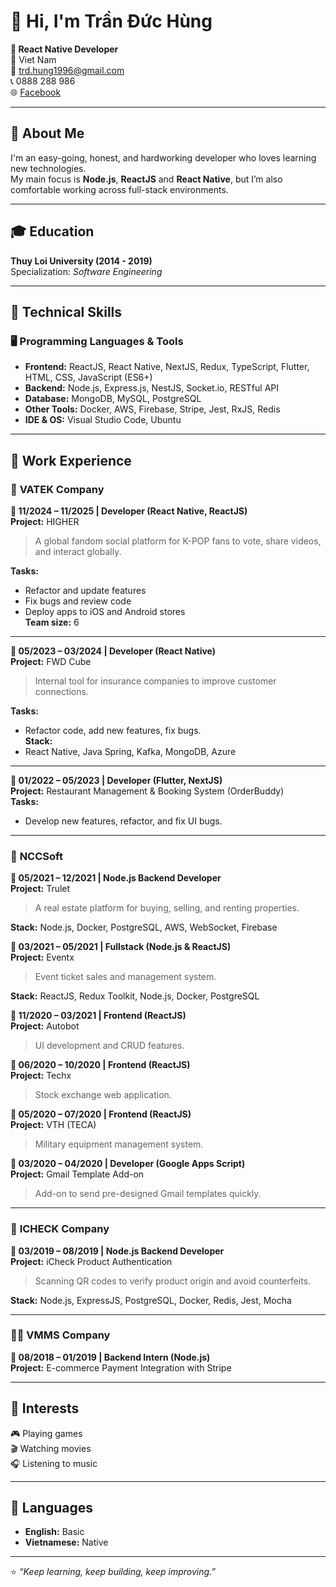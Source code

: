 # 👋 Hi, I'm Trần Đức Hùng  

**💼 React Native Developer**  
📍 Viet Nam  
📧 [trd.hung1996@gmail.com](mailto:trd.hung1996@gmail.com)  
📞 0888 288 986  
🌐 [Facebook](https://www.facebook.com/trd.hung1996)

---

## 🧠 About Me  
I'm an easy-going, honest, and hardworking developer who loves learning new technologies.  
My main focus is **Node.js**, **ReactJS** and **React Native**, but I’m also comfortable working across full-stack environments.

---

## 🎓 Education  
**Thuy Loi University (2014 - 2019)**  
Specialization: *Software Engineering*

---

## 🧰 Technical Skills  

### 🖥️ Programming Languages & Tools  
- **Frontend:** ReactJS, React Native, NextJS, Redux, TypeScript, Flutter, HTML, CSS, JavaScript (ES6+)  
- **Backend:** Node.js, Express.js, NestJS, Socket.io, RESTful API  
- **Database:** MongoDB, MySQL, PostgreSQL  
- **Other Tools:** Docker, AWS, Firebase, Stripe, Jest, RxJS, Redis  
- **IDE & OS:** Visual Studio Code, Ubuntu  

---

## 💼 Work Experience  

### 🏢 **VATEK Company**
**📆 11/2024 – 11/2025 | Developer (React Native, ReactJS)**  
**Project:** HIGHER  
> A global fandom social platform for K-POP fans to vote, share videos, and interact globally.

**Tasks:**  
- Refactor and update features  
- Fix bugs and review code  
- Deploy apps to iOS and Android stores  
**Team size:** 6  

---

**📆 05/2023 – 03/2024 | Developer (React Native)**  
**Project:** FWD Cube  
> Internal tool for insurance companies to improve customer connections.

**Tasks:**  
- Refactor code, add new features, fix bugs.  
**Stack:**  
- React Native, Java Spring, Kafka, MongoDB, Azure    

---

**📆 01/2022 – 05/2023 | Developer (Flutter, NextJS)**  
**Project:** Restaurant Management & Booking System (OrderBuddy)  
**Tasks:**  
- Develop new features, refactor, and fix UI bugs.  

---

### 🏢 **NCCSoft**
**📆 05/2021 – 12/2021 | Node.js Backend Developer**  
**Project:** Trulet  
> A real estate platform for buying, selling, and renting properties.

**Stack:** Node.js, Docker, PostgreSQL, AWS, WebSocket, Firebase  

**📆 03/2021 – 05/2021 | Fullstack (Node.js & ReactJS)**  
**Project:** Eventx  
> Event ticket sales and management system.

**Stack:** ReactJS, Redux Toolkit, Node.js, Docker, PostgreSQL  

**📆 11/2020 – 03/2021 | Frontend (ReactJS)**  
**Project:** Autobot  
> UI development and CRUD features.  

**📆 06/2020 – 10/2020 | Frontend (ReactJS)**  
**Project:** Techx  
> Stock exchange web application.  

**📆 05/2020 – 07/2020 | Frontend (ReactJS)**  
**Project:** VTH (TECA)  
> Military equipment management system.  

**📆 03/2020 – 04/2020 | Developer (Google Apps Script)**  
**Project:** Gmail Template Add-on  
> Add-on to send pre-designed Gmail templates quickly.  

---

### 🏢 **ICHECK Company**
**📆 03/2019 – 08/2019 | Node.js Backend Developer**  
**Project:** iCheck Product Authentication  
> Scanning QR codes to verify product origin and avoid counterfeits.

**Stack:** Node.js, ExpressJS, PostgreSQL, Docker, Redis, Jest, Mocha  

---

### 🧑‍💻 **VMMS Company**
**📆 08/2018 – 01/2019 | Backend Intern (Node.js)**  
**Project:** E-commerce Payment Integration with Stripe  

---

## 🧩 Interests  
🎮 Playing games  
🎬 Watching movies  
🎧 Listening to music  

---

## 💬 Languages  
- **English:** Basic  
- **Vietnamese:** Native  

---

⭐ *“Keep learning, keep building, keep improving.”*  
